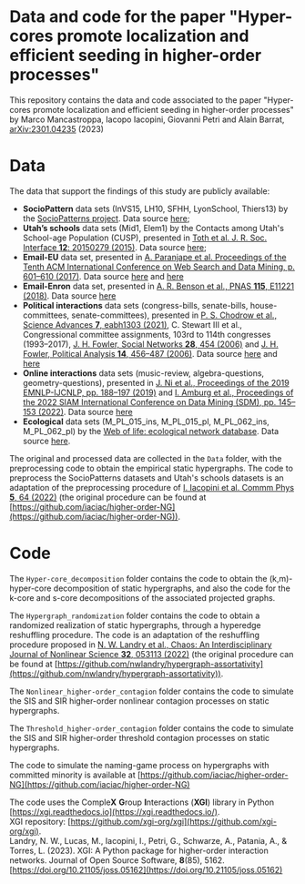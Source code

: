 # Data and code for the paper "Hyper-cores promote localization and efficient seeding in higher-order processes"
This repository contains the data and code associated to the paper "Hyper-cores promote localization and efficient seeding in higher-order processes" by Marco Mancastroppa, Iacopo Iacopini, Giovanni Petri and Alain Barrat, [arXiv:2301.04235](https://arxiv.org/abs/2301.04235) (2023)
# Data
The data that support the findings of this study are publicly available:
* **SocioPattern** data sets (InVS15, LH10, SFHH, LyonSchool, Thiers13) by the [SocioPatterns project](http://www.sociopatterns.org/). Data source [here](http://www.sociopatterns.org/datasets/);
* **Utah’s schools** data sets (Mid1, Elem1) by the Contacts among Utah's School-age Population (CUSP), presented in [Toth et al. J. R. Soc. Interface **12**: 20150279 (2015)](https://royalsocietypublishing.org/doi/10.1098/rsif.2015.0279). Data source [here](https://royalsocietypublishing.org/doi/suppl/10.1098/rsif.2015.0279);
* **Email-EU** data set, presented in [A. Paranjape et al. Proceedings of the Tenth ACM International Conference on Web Search and Data Mining, p. 601–610 (2017)](https://dl.acm.org/doi/10.1145/3018661.3018731). Data source [here](https://www.cs.cornell.edu/~arb/data/) and [here](https://github.com/iaciac/higher-order-NG)  
* **Email-Enron** data set, presented in [A. R. Benson et al., PNAS **115**, E11221 (2018)](https://www.pnas.org/doi/10.1073/pnas.1800683115). Data source [here](https://www.cs.cornell.edu/~arb/data/)
* **Political interactions** data sets (congress-bills, senate-bills, house-committees, senate-committees), presented in [P. S. Chodrow et al., Science Advances **7**, eabh1303 (2021)](https://www.science.org/doi/10.1126/sciadv.abh1303), C. Stewart III et al., Congressional committee assignments, 103rd to 114th congresses (1993–2017), [J. H. Fowler, Social Networks **28**, 454 (2006)](https://doi.org/10.1016/j.socnet.2005.11.003) and [J. H. Fowler, Political Analysis **14**, 456–487 (2006)](https://doi.org/10.1093/pan/mpl002). Data source [here](https://www.cs.cornell.edu/~arb/data/) and [here](https://github.com/iaciac/higher-order-NG)  
* **Online interactions** data sets (music-review, algebra-questions, geometry-questions), presented in [J. Ni et al., Proceedings of the 2019 EMNLP-IJCNLP, pp. 188–197 (2019)](https://aclanthology.org/D19-1018/) and [I. Amburg et al., Proceedings of the 2022 SIAM International Conference on Data Mining (SDM), pp. 145–153 (2022)](https://epubs.siam.org/doi/10.1137/1.9781611977172.17). Data source [here](https://www.cs.cornell.edu/~arb/data/)
* **Ecological** data sets (M_PL_015_ins, M_PL_015_pl, M_PL_062_ins, M_PL_062_pl) by the [Web of life: ecological network database](https://www.web-of-life.es ). Data source [here](https://www.web-of-life.es).

The original and processed data are collected in the `Data` folder, with the preprocessing code to obtain the empirical static hypergraphs. The code to preprocess the SocioPatterns datasets and Utah's schools datasets is an adaptation of the preprocessing procedure of [I. Iacopini et al. Commm Phys **5**, 64 (2022)](https://www.nature.com/articles/s42005-022-00845-y) (the original procedure can be found at [https://github.com/iaciac/higher-order-NG](https://github.com/iaciac/higher-order-NG)).  

# Code

The `Hyper-core_decomposition` folder contains the code to obtain the (k,m)-hyper-core decomposition of static hypergraphs, and also the code for the k-core and s-core decompositions of the associated projected graphs. 

The `Hypergraph_randomization` folder contains the code to obtain a randomized realization of static hypergraphs, through a hyperedge reshuffling procedure. The code is an adaptation of the reshuffling procedure proposed in [N. W. Landry et al., Chaos: An Interdisciplinary Journal of Nonlinear Science **32**, 053113 (2022)](https://doi.org/10.1063/5.0086905) (the original procedure can be found at [https://github.com/nwlandry/hypergraph-assortativity](https://github.com/nwlandry/hypergraph-assortativity)).  

The `Nonlinear_higher-order_contagion` folder contains the code to simulate the SIS and SIR higher-order nonlinear contagion processes on static hypergraphs.  

The `Threshold_higher-order_contagion` folder contains the code to simulate the SIS and SIR higher-order threshold contagion processes on static hypergraphs.  

The code to simulate the naming-game process on hypergraphs with committed minority is available at [https://github.com/iaciac/higher-order-NG](https://github.com/iaciac/higher-order-NG)

The code uses the Comple**X** **G**roup **I**nteractions (**XGI**) library in Python [https://xgi.readthedocs.io](https://xgi.readthedocs.io/).  
XGI repository: [https://github.com/xgi-org/xgi](https://github.com/xgi-org/xgi).   
Landry, N. W., Lucas, M., Iacopini, I., Petri, G., Schwarze, A., Patania, A., & Torres, L. (2023). XGI: A Python package for higher-order interaction networks. Journal of Open Source Software, **8**(85), 5162. [https://doi.org/10.21105/joss.05162](https://doi.org/10.21105/joss.05162)
